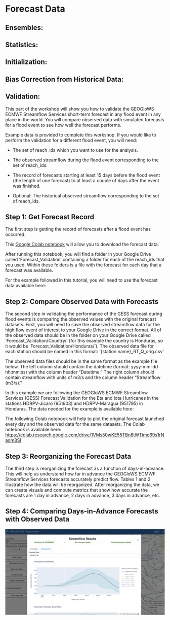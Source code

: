# Forecast Data

## Ensembles: 

## Statistics:
## Initialization: 
## Bias Correction from Historical Data: 
## Validation: 


This part of the workshop will show you how to validate the 
GEOGloWS ECMWF Streamflow Services short-term forecast in any 
flood event in any place in the world. You will compare observed 
data with simulated forecasts for a flood event to see how well 
the forecast performs.

Example data is provided to complete this workshop. If you would like to perform 
the validation for a different flood event, you will need:

* The set of reach_ids which you want to use for the analysis.

* The observed streamflow during the flood event corresponding to the set of reach_ids.

* The record of forecasts starting at least 15 days before the flood event 
(the length of one forecast) to at least a couple of days after the event was finished.

* Optional: The historical observed streamflow corresponding to the set of reach_ids.

## Step 1: Get Forecast Record
The first step is getting the record of forecasts after a flood event has occurred.

This [Google Colab notebook][4] will allow you to download the forecast data.

[4]: https://colab.research.google.com/drive/1y2eVRJpfcdISB25U0lCBZ7z6up14wswg

After running this notebook, you will find a folder in your Google Drive called ‘Forecast_Validation’ 
containing a folder for each of the reach_ids that you used. Within these folders is a file with the forecast 
for each day that a forecast was available.

For the example followed in this tutorial, you will need to use the forecast data available here:
<!--these links do not work:)-->

## Step 2: Compare Observed Data with Forecasts

The second step in validating the performance of the GESS forecast during flood events is comparing the observed values with the original forecast datasets. First, you will need to save the observed streamflow data for the high flow event of interest to your Google Drive in the correct format. All of the observed data should be in the folder on your Google Drive called ‘Forecast_Validation/Country/’ (for this example the country is Honduras, so it would be ‘Forecast_Validation/Honduras/’). The observed data file for each station should be named in this format: ‘{station name}_RT_Q_orig.csv’

The observed data files should be in the same format as the example file below. The left column should contain the datetime (format: yyyy-mm-dd hh:mm:ss) with the column header “Datetime.” The right column should contain streamflow with units of m3/s and the column header “Streamflow (m3/s).”

In this example we are following the GEOGloWS ECMWF Streamflow Services (GESS) Forecast Validation for the Eta and Iota Hurricanes in the stations HDRPV-Jicaro (951603) and HDRPV-Maragua (951795) in Honduras. The data needed for the example is available here:

The following Colab notebook will help to plot the original forecast launched every day and the observed data for the same datasets. The Colab notebook is available here: https://colab.research.google.com/drive/1VMs50wKE55TBn8tWTimc69s1rNaom8SI
## Step 3: Reorganizing the Forecast Data

The third step is reorganizing the forecast as a function of days-in-advance. This will help us understand how far in advance the GEOGloWS ECMWF Streamflow Services forecasts accurately predict flow. Tables 1 and 2 illustrate how the data will be reorganized. After reorganizing the data, we can create visuals and compute metrics that show how accurate the forecasts are 1 day in advance, 2 days in advance, 3 days in advance, etc.

## Step 4: Comparing Days-in-Advance Forecasts with Observed Data

![image](screenshot.png)

<!--most of this information is taken from https://training.geoglows.org/en/latest/content/streamflow-model/forecast-skill-evaluation.html#-->